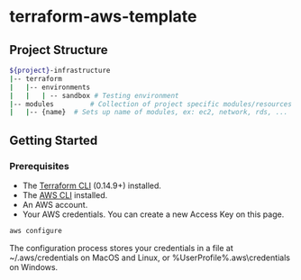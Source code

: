 # terraform-aws-template

## Project Structure

```bash
${project}-infrastructure
|-- terraform
|   |-- environments
|   |   | -- sandbox # Testing environment
|-- modules			# Collection of project specific modules/resources
|   |-- {name}	# Sets up name of modules, ex: ec2, network, rds, ...
```

## Getting Started

### Prerequisites
- The [Terraform CLI](https://learn.hashicorp.com/tutorials/terraform/install-cli?in=terraform/aws-get-started) (0.14.9+) installed.
- The [AWS CLI](https://docs.aws.amazon.com/cli/latest/userguide/getting-started-install.html) installed.
- An AWS account.
- Your AWS credentials. You can create a new Access Key on this page.

```bash
aws configure
```
The configuration process stores your credentials in a file at ~/.aws/credentials on MacOS and Linux, or %UserProfile%\.aws\credentials on Windows.
